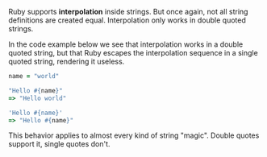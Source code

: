Ruby supports **interpolation** inside strings. But once again, not all string definitions are created equal. Interpolation only works in double quoted strings.

In the code example below we see that interpolation works in a double quoted string, but that Ruby escapes the interpolation sequence in a single quoted string, rendering it useless.

```ruby
name = "world"

"Hello #{name}"
=> "Hello world"

'Hello #{name}'
=> "Hello #{name}"
```

This behavior applies to almost every kind of string "magic". Double quotes support it, single quotes don't.
